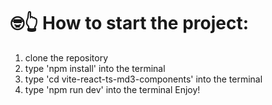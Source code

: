 # 🤓👆 How to start the project:
1. clone the repository
2. type 'npm install' into the terminal
3. type 'cd vite-react-ts-md3-components' into the terminal
4. type 'npm run dev' into the terminal
Enjoy!
